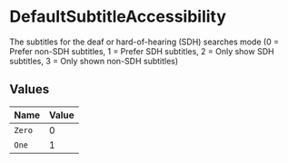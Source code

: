 # DefaultSubtitleAccessibility

The subtitles for the deaf or hard-of-hearing (SDH) searches mode (0 = Prefer non-SDH subtitles, 1 = Prefer SDH subtitles, 2 = Only show SDH subtitles, 3 = Only shown non-SDH subtitles)


## Values

| Name   | Value  |
| ------ | ------ |
| `Zero` | 0      |
| `One`  | 1      |